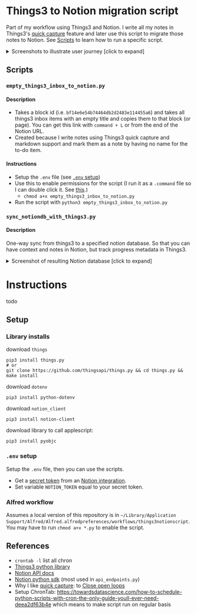# Things3 to Notion migration script

Part of my workflow using Things3 and Notion. I write all my notes in Things3's [quick capture](https://culturedcode.com/things/support/articles/2249437/) feature and later use this script to migrate those notes to Notion. See [Scripts](#scripts) to learn how to run a specific script.

<details><summary>Screenshots to illustrate user journey [click to expand]</summary>

<div align="center">
<img width="1840" alt="image" src="https://user-images.githubusercontent.com/53503018/194209594-50fc1ac6-993c-4f3f-94cd-2204f794c07c.png">
<p>Original inbox where I mark notes that I want to migrate to Notion by not titling them.</p>
</div>

<div align="center">
<img width="1840" alt="image" src="https://user-images.githubusercontent.com/53503018/194209675-8ae09dc6-21ee-4500-9cde-35365c9aefe4.png">
  <p>Create new Notion page and copy link with <code>command + L</code></p>
</div>

<div align="center">
<img width="690" alt="image" src="https://user-images.githubusercontent.com/53503018/194209712-57165b79-262e-4c66-907f-21a771fb3f90.png">
  <p>Strip the ID from the link using Things3's <a href="https://culturedcode.com/things/support/articles/2249437/">quick capture</a> as a place to edit text. This is also how I wrote all the notes.</p>
</div>

<div align="center">
<img width="1840" alt="image" src="https://user-images.githubusercontent.com/53503018/194209916-b5c20ba8-a708-4ced-95fd-43e145a4edab.png">
<p>Run script.</p>
</div>

<div align="center">
<img width="1840" alt="image" src="https://user-images.githubusercontent.com/53503018/194210014-95f91c71-4b05-483d-84fd-7c39077ca6f6.png">
<p>Result in Notion.</p>
</div>

<div align="center">
<img width="1840" alt="image" src="https://user-images.githubusercontent.com/53503018/194210114-0e3b1e03-e05f-4f86-81f9-601a46e929f9.png">
<p>Manually delete empty items.</p>
</div>

</details>

## Scripts

### `empty_things3_inbox_to_notion.py`

#### Description
  - Takes a block id (i.e. `bf14e6e54b74464db2d2483e114455a6`) and takes all things3 inbox items with an empty title and copies them to that block (or page). You can get this link with `command + L` or from the end of the Notion URL.
  - Created because I write notes using Things3 quick capture and markdown support and mark them as a note by having no name for the to-do item.

#### Instructions
  - Setup the `.env` file (see [`.env` setup](#env-setup))
  - Use this to enable permissions for the script (I run it as a `.command` file so I can double click it. See [this](https://superuser.com/questions/966946/how-to-run-python-script-in-a-terminal-window-by-double-clicking-it).)
    - `chmod a+x empty_things3_inbox_to_notion.py`
  - Run the script with `python3 empty_things3_inbox_to_notion.py`

### `sync_notiondb_with_things3.py`

#### Description

One-way sync from things3 to a specified notion database. So that you can have context and notes in Notion, but track progress metadata in Things3.

<details><summary>Screenshot of resulting Notion database [click to expand]</summary>
  <img width="1840" alt="image" src="https://user-images.githubusercontent.com/53503018/200147235-30ffb84a-621e-4f44-829a-a6789b52bb1e.png">
</details>


# Instructions

todo

## Setup

### Library installs

download `things`

```
pip3 install things.py
# or
git clone https://github.com/thingsapi/things.py && cd things.py && make install
```

download `dotenv`

```
pip3 install python-dotenv
```

download `notion_client`

```
pip3 install notion-client
```

download library to call applescript:

```
pip3 install pyobjc
```

### `.env` setup

Setup the `.env` file, then you can use the scripts.

- Get a [secret token](https://developers.notion.com/docs/authorization) from an [Notion integration](https://www.notion.so/help/create-integrations-with-the-notion-api).
- Set variable `NOTION_TOKEN` equal to your secret token.

### Alfred workflow

Assumes a local version of this repository is in `~/Library/Application Support/Alfred/Alfred.alfredpreferences/workflows/things3notionscript`. You may have to run `chmod a+x *.py` to enable the script.

## References

- `crontab -l` list all chron
- [Things3 python library](https://github.com/thingsapi/things.py#documentation)
- [Notion API docs](https://developers.notion.com/docs/getting-started)
- [Notion python sdk](https://github.com/ramnes/notion-sdk-py) (most used in `api_endpoints.py`)
- Why I like [quick capture](https://culturedcode.com/things/support/articles/2249437/): to [Close open loops](https://notes.andymatuschak.org/z8d4eJNaKrVDGTFpqRnQUPRkexB7K6XbcffAV)
- Setup ChronTab: https://towardsdatascience.com/how-to-schedule-python-scripts-with-cron-the-only-guide-youll-ever-need-deea2df63b4e which means to make script run on regular basis
